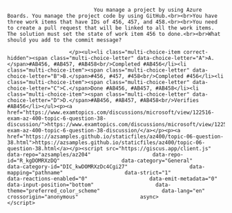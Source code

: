 <p class="card-text">
							
								You manage a project by using Azure Boards. You manage the project code by using GitHub.<br><br>You have three work items that have IDs of 456, 457, and 458.<br><br>You need to create a pull request that will be linked to all the work items. The solution must set the state of work item 456 to done.<br><br>What should you add to the commit message?
							
						</p><ul><li class="multi-choice-item correct-hidden"><span class="multi-choice-letter" data-choice-letter="A">A.</span>#AB456, #AB457, #AB458<br/>Completed #AB456</li><li class="multi-choice-item"><span class="multi-choice-letter" data-choice-letter="B">B.</span>#456, #457, #458<br/>Completed #456</li><li class="multi-choice-item"><span class="multi-choice-letter" data-choice-letter="C">C.</span>Done #AB456, #AB457, #AB458</li><li class="multi-choice-item"><span class="multi-choice-letter" data-choice-letter="D">D.</span>#AB456, #AB457, #AB458<br/>Verifies #AB456</li></ul><p><a href="https://www.examtopics.com/discussions/microsoft/view/122516-exam-az-400-topic-6-question-38-discussion/">https://www.examtopics.com/discussions/microsoft/view/122516-exam-az-400-topic-6-question-38-discussion/</a></p><p><a href="https://azsamples.github.io/staticfiles/az400/topic-06-question-38.html">https://azsamples.github.io/staticfiles/az400/topic-06-question-38.html</a></p><script src="https://giscus.app/client.js"                    data-repo="azsamples/az204"                    data-repo-id="R_kgDOMRXzDQ"                    data-category="General"                    data-category-id="DIC_kwDOMRXzDc4Cgi27"                    data-mapping="pathname"                    data-strict="1"                    data-reactions-enabled="0"                    data-emit-metadata="0"                    data-input-position="bottom"                    data-theme="preferred_color_scheme"                    data-lang="en"                    crossorigin="anonymous"                    async>                    </script>